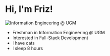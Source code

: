# Hi, I'm Friz!

![Information Engineering @ UGM](https://readme-typing-svg.demolab.com/?lines=Information+Engineering+@+UGM)

- Freshman in Information Engineering @ UGM
- Interested in Full-Stack Development
- I have cats
- I sleep 8 hours
